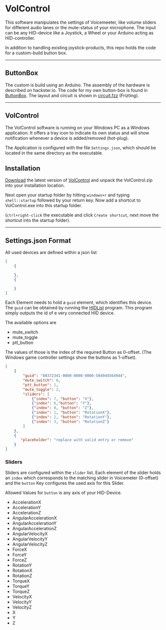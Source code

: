 # VolControl
This software manipulates the settings of Voicemeeter, like volume sliders for different audio lanes or the mute-status of your microphone.
The input can be any HID-device like a Joystick, a Wheel or your Arduino acting as HID-controller.

In addition to handling existing joystick-products, this repo holds the code for a custom-build button box.

---

## ButtonBox
The custom is build using an Arduino. The assembly of the hardware is described on hackster.io.
The code for my own button-box is found in [ButtonBox](/ButtonBox). The layout and circuit is shown in [circuit.fzz](circuit.fzz) (Frizting).

---

## VolControl
The VolControl software is running on your Windows PC as a Windows application. It offers a tray icon to indicate its own status and will show notification whenever a device is added/removed (hot-plug).

The Application is configured with the file `Settings.json`, which should be located in the same directory as the executable.




## Installation
[Download](https://github.com/Mayerch1/VolControl/releases) the latest version of [VolControl](https://github.com/Mayerch1/VolControl/releases) and unpack the VolControl.zip into your installation location.

Next open your startup folder by hitting `windows+r` and typing `shell::startup` followed by your return key.
Now add a shortcut to VolControl.exe into this startup folder.

(`ctrl+right-click` the executable and click `Create shortcut`, next move the shortcut into the startup folder).

---

## Settings.json Format
All used devices are defined within a json list
```json
[
    {

    },
    {

    }
]
```

Each Element needs to hold a `guid` element, which identifies this device.
The `guid` can be obtained by running the [HIDList](/HIDList) program. This program simply outputs the id of e
very connected HID device.

The available options are
* mute_switch
* mute_toggle
* ptt_button

The values of those is the index of the required Button as 0-offset. (The Windows game controller settings show the buttons as 1-offset). 

```json
[
	{
		"guid": "80372341-0000-0000-0000-504944564944",
		"mute_switch": 0,
		"ptt_button": 1,
		"mute_toggle": 2,
		"sliders": [
			{"index": 7, "button": "X"},
			{"index": 6,"button": "Y"},
			{"index": 0, "button": "Z"},
			{"index": 1, "button": "RotationX"},
			{"index": 2, "button": "RotationY"},
			{"index": 3, "button": "RotationZ"}
		]
	},
    {
       "placeholder": "replace with valid entry or remove" 
    }
]
```

### Sliders
Sliders are configured within the `slider` list.
Each element of the slider holds an `index` which corresponds to the matching slider in Voicemeter (0-offset) and the `button` Key configures the used axis for this Slider.

Allowed Values for `button` is any axis of your HID-Device.

* AccelerationX
* AccelerationY
* AccelerationZ
* AngularAccelerationX
* AngularAccelerationY
* AngularAccelerationZ
* AngularVelocityX
* AngularVelocityY
* AngularVelocityZ
* ForceX
* ForceY
* ForceZ
* RotationY
* RotationX
* RotationZ
* TorqueX
* TorqueY
* TorqueZ
* VelocityX
* VelocityY
* VelocityZ
* X
* Y
* Z
       